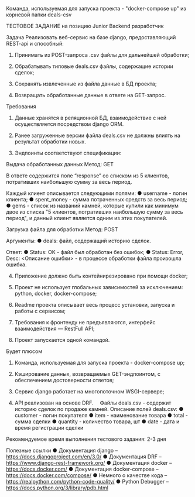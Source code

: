 Команда, используемая для запуска проекта - "docker-compose up" из корневой папки deals-csv

ТЕСТОВОЕ ЗАДАНИЕ на позицию 
Junior Backend разработчик 

Задача
Реализовать веб-сервис на базе django, предоставляющий REST-api и способный:

1.	Принимать из POST-запроса .csv файлы для дальнейшей обработки;

2.	Обрабатывать типовые deals.csv файлы, содержащие истории сделок;

3.	Сохранять извлеченные из файла данные в БД проекта;

4.	Возвращать обработанные данные в ответе на GET-запрос.

Требования
1.	Данные хранятся в реляционной БД, взаимодействие с ней осуществляется посредством django ORM.

2.	Ранее загруженные версии файла deals.csv не должны влиять на результат обработки новых.

3.	Эндпоинты соответствуют спецификации:

Выдача обработанных данных
Метод: GET

В ответе содержится поле “response” со списком из 5 клиентов, потративших наибольшую сумму за весь период.

Каждый клиент описывается следующими полями:
●	username - логин клиента;
●	spent_money - сумма потраченных средств за весь период;
●	gems - список из названий камней, которые купили как минимум двое из списка "5 клиентов, потративших наибольшую сумму за весь период", и данный клиент является одним из этих покупателей.





Загрузка файла для обработки
Метод: POST

Аргументы:
●	deals: файл, содержащий историю сделок.

Ответ:
●	Status: OK - файл был обработан без ошибок;
●	Status: Error, Desc: <Описание ошибки> - в процессе обработки файла произошла ошибка.

4.	Приложение должно быть контейнирезировано при помощи docker;

5.	Проект не использует глобальных зависимостей за исключением:  python, docker, docker-compose;

6.	Readme проекта описывает весь процесс установки, запуска и работы с сервисом;

7.	Требования к фронтенду не предъявляются, интерфейс взаимодействия — RestFull API;

8.	Проект запускается одной командой.

Будет плюсом
1.	Команда, используемая для запуска проекта - docker-compose up;

2.	Кэширование данных, возвращаемых GET-эндпоинтом, с обеспечением достоверности ответов;

3.	Сервис django работает на многопоточном WSGI-сервере;

4.	API реализован на основе  DRF. 
Файлы
deals.csv - содержит историю сделок по продаже камней. Описание полей deals.csv:
●	customer - логин покупателя
●	item - наименование товара
●	total - сумма сделки
●	quantity - количество товара, шт
●	date - дата и время регистрации сделки

Рекомендуемое время выполнения тестового задания: 2-3 дня

Полезные ссылки
●	Документация django – https://docs.djangoproject.com/en/3.0/
●	Документация DRF – https://www.django-rest-framework.org/
●	Документация docker – https://docs.docker.com/
●	Документация docker-compose – https://docs.docker.com/compose/
●	Немного о качестве кода – https://realpython.com/python-code-quality/
●	Python Debugger – https://docs.python.org/3/library/pdb.html
